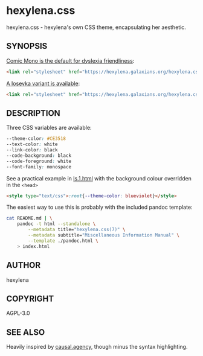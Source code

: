# hexylena.css

hexylena.css - hexylena's own CSS theme, encapsulating her aesthetic.

## SYNOPSIS

[Comic Mono is the default for dyslexia friendliness](index.html):

```html
<link rel="stylesheet" href="https://hexylena.galaxians.org/hexylena.css/hexylena.css" />
```

[A Iosevka variant is available](index-i.html):

```html
<link rel="stylesheet" href="https://hexylena.galaxians.org/hexylena.css/hexylena-i.css" />
```

## DESCRIPTION

Three CSS variables are available:

```css
--theme-color: #CE3518
--text-color: white
--link-color: black
--code-background: black
--code-foreground: white
--font-family: monospace
```

See a practical example in [ls.1.html](./ls.html) with the background colour overridden in the `<head>`

```html
<style type="text/css">:root{--theme-color: blueviolet}</style>
```

The easiest way to use this is probably with the included pandoc template:

```bash
cat README.md | \
    pandoc -t html --standalone \
        --metadata title="hexylena.css(7)" \
        --metadata subtitle="Miscellaneous Information Manual" \
        --template ./pandoc.html \
    > index.html
```


## AUTHOR

hexylena

## COPYRIGHT

AGPL-3.0

## SEE ALSO

Heavily inspired by [causal.agency](https://causal.agency/), though minus the syntax highlighting.
